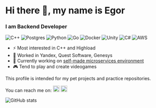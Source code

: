 # Hi there 👋, my name is Egor
### I am Backend Developer

![C++](https://img.shields.io/badge/c++-%2300599C.svg?style=for-the-badge&logo=c%2B%2B&logoColor=white)
![Postgres](https://img.shields.io/badge/postgres-%23316192.svg?style=for-the-badge&logo=postgresql&logoColor=white)
![Python](https://img.shields.io/badge/python-3670A0?style=for-the-badge&logo=python&logoColor=ffdd54)
![Go](https://img.shields.io/badge/go-%2300ADD8.svg?style=for-the-badge&logo=go&logoColor=white)
![Docker](https://img.shields.io/badge/docker-%230db7ed.svg?style=for-the-badge&logo=docker&logoColor=white)
![Unity](https://img.shields.io/badge/unity-%23000000.svg?style=for-the-badge&logo=unity&logoColor=white)
![C#](https://img.shields.io/badge/c%23-%23239120.svg?style=for-the-badge&logo=c-sharp&logoColor=white)
![AWS](https://img.shields.io/badge/AWS-%23FF9900.svg?style=for-the-badge&logo=amazon-aws&logoColor=white)

- ⚡ Most interested in C++ and Highload
- :briefcase: Worked in Yandex, Quest Software, Genesys
- 🔭 Currently working on [self-made microservices environment](https://github.com/lilSpeedwagon/zoo) 
- :video_game: Tend to play and create videogames

This profile is intended for my pet projects and practice repositories.

You can reach me on:
[<img src='https://cdn.jsdelivr.net/npm/simple-icons@3.0.1/icons/github.svg' alt='github' height='20'>](https://github.com/lilSpeedwagon)  [<img src='https://cdn.jsdelivr.net/npm/simple-icons@3.0.1/icons/linkedin.svg' alt='linkedin' height='20'>](https://www.linkedin.com/in/egor-sorokin-481301207/)  

![GitHub stats](https://github-readme-stats.vercel.app/api?username=lilSpeedwagon&show_icons=true)  
